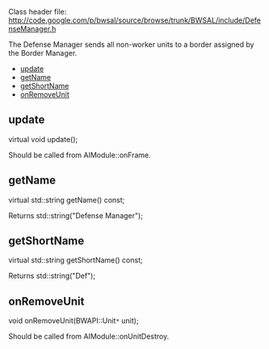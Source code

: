 Class header file: http://code.google.com/p/bwsal/source/browse/trunk/BWSAL/include/DefenseManager.h

The Defense Manager sends all non-worker units to a border assigned by the Border Manager.

  * [update](#update.md)
  * [getName](#getName.md)
  * [getShortName](#getShortName.md)
  * [onRemoveUnit](#onRemoveUnit.md)

## update ##
virtual void update();

Should be called from AIModule::onFrame.

## getName ##
virtual std::string getName() const;

Returns std::string("Defense Manager");

## getShortName ##
virtual std::string getShortName() const;

Returns std::string("Def");

## onRemoveUnit ##
void onRemoveUnit(BWAPI::Unit`*` unit);

Should be called from AIModule::onUnitDestroy.